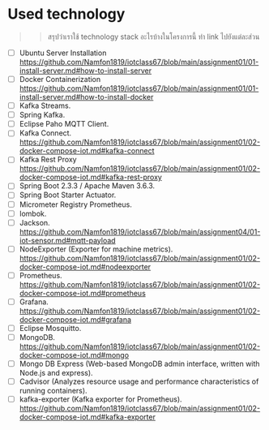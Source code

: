 # Used technology
>> สรุปว่าเราใช้ technology stack อะไรบ้างในโครงการนี้ ทำ link ไปยังแต่ละส่วน


- [ ] Ubuntu Server Installation
            https://github.com/Namfon1819/iotclass67/blob/main/assignment01/01-install-server.md#how-to-install-server
- [ ] Docker Containerization
            https://github.com/Namfon1819/iotclass67/blob/main/assignment01/01-install-server.md#how-to-install-docker
- [ ] Kafka Streams.
- [ ] Spring Kafka.
- [ ] Eclipse Paho MQTT Client.
- [ ] Kafka Connect.
            https://github.com/Namfon1819/iotclass67/blob/main/assignment01/02-docker-compose-iot.md#kafka-connect
- [ ] Kafka Rest Proxy
            https://github.com/Namfon1819/iotclass67/blob/main/assignment01/02-docker-compose-iot.md#kafka-rest-proxy
- [ ] Spring Boot 2.3.3 / Apache Maven 3.6.3.
- [ ] Spring Boot Starter Actuator.
- [ ] Micrometer Registry Prometheus.
- [ ] lombok.
- [ ] Jackson.
            https://github.com/Namfon1819/iotclass67/blob/main/assignment04/01-iot-sensor.md#mqtt-payload
- [ ] NodeExporter (Exporter for machine metrics).
            https://github.com/Namfon1819/iotclass67/blob/main/assignment01/02-docker-compose-iot.md#nodeexporter
- [ ] Prometheus.
            https://github.com/Namfon1819/iotclass67/blob/main/assignment01/02-docker-compose-iot.md#prometheus
- [ ] Grafana.
            https://github.com/Namfon1819/iotclass67/blob/main/assignment01/02-docker-compose-iot.md#grafana
- [ ] Eclipse Mosquitto.
- [ ] MongoDB.
            https://github.com/Namfon1819/iotclass67/blob/main/assignment01/02-docker-compose-iot.md#mongo
- [ ] Mongo DB Express (Web-based MongoDB admin interface, written with Node.js and express).
- [ ] Cadvisor (Analyzes resource usage and performance characteristics of running containers).
- [ ] kafka-exporter (Kafka exporter for Prometheus).
             https://github.com/Namfon1819/iotclass67/blob/main/assignment01/02-docker-compose-iot.md#kafka-exporter
